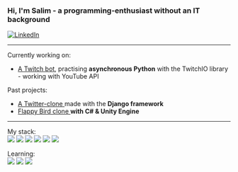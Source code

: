 ### Hi, I'm Salim - a programming-enthusiast without an IT background

<div class=socials>
  <a href="https://www.linkedin.com/in/salim-caliskan-724811273/">
    <img src="https://img.shields.io/badge/LinkedIn-blue?logo=linkedin&logoColor=white&style=for-the-badge"/ alt="LinkedIn">
  </a>
</div>

<hr>

Currently working on: <ul class="current-projects">
                        <li><a href="https://github.com/S-EgeCaliskan/mytwitchbot"> A Twitch bot</a>, practising <strong>asynchronous Python</strong> with the TwitchIO library - working with YouTube API</li>
                      </ul>
Past projects:  <ul class="past-projects">
                  <li><a href="https://github.com/S-EgeCaliskan/chirper"> A Twitter-clone </a>made with the <strong>Django framework</strong></li>
                  <li><a href="https://github.com/S-EgeCaliskan/bouncy-2.0"> Flappy Bird clone </a><strong>with C# & Unity Engine</strong></li>
                </ul>


<hr>

My stack: <br/> 
<img src="https://img.shields.io/badge/-Python-3776AB?logo=python&logoColor=white&style=for-the-badge&logoWidth=30"/> 
<img src="https://img.shields.io/badge/-django-092E20?logo=django&logoColor=white&style=for-the-badge&logoWidth=30"/>
<img src="https://img.shields.io/badge/-bootstrap-7952B3?logo=bootstrap&logoColor=white&style=for-the-badge&logoWidth=30"/>
<img src="https://img.shields.io/badge/-git-F05032?logo=git&logoColor=white&style=for-the-badge&logoWidth=30"/>
<img src="https://img.shields.io/badge/-c%20sharp-239120?logo=csharp&logoColor=white&style=for-the-badge&logoWidth=30"/>
<img src="https://img.shields.io/badge/-html-E34F26?logo=html5&logoColor=white&style=for-the-badge&logoWidth=30"/>

Learning: <br/>
<img src="https://img.shields.io/badge/-php-777BB4?logo=php&logoColor=white&logoWidth=30"/>
<img src="https://img.shields.io/badge/-mysql-4479A1?logo=mysql&logoColor=white&logoWidth=30"/>
<img src="https://img.shields.io/badge/-node.js-339933?logo=node.js&logoColor=white&logoWidth=30"/>
